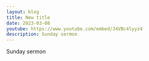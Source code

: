 ```yaml
---
layout: blog
title: New title
date: 2023-03-08
youtube: https://www.youtube.com/embed/J4VBc4lyyz4
description: Sunday sermon
---
```

Sunday sermon